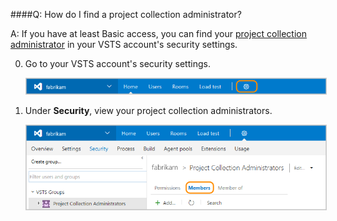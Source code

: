 ####Q:	How do I find a project collection administrator?

A: If you have at least Basic access, 
you can find your [project collection administrator](../security/set-project-collection-level-permissions.md) 
in your VSTS account's security settings.

0.	Go to your VSTS account's security settings. 

	<img alt="Click gear button, Security" src="./_img/account-settings-new-ui.png" style="border: 1px solid #CCCCCC" />

0.	Under **Security**, view your project collection administrators.

	<img alt="Go to Project Collection Administrators, Members" src="./_img/collection-manage-security-groups-new-ui.png" style="border: 1px solid #CCCCCC" />
